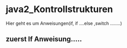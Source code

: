 # java2_Kontrollstrukturen
Hier geht es um Anweisungen(if, if ....else ,switch ........)

## zuerst If Anweisung.....
